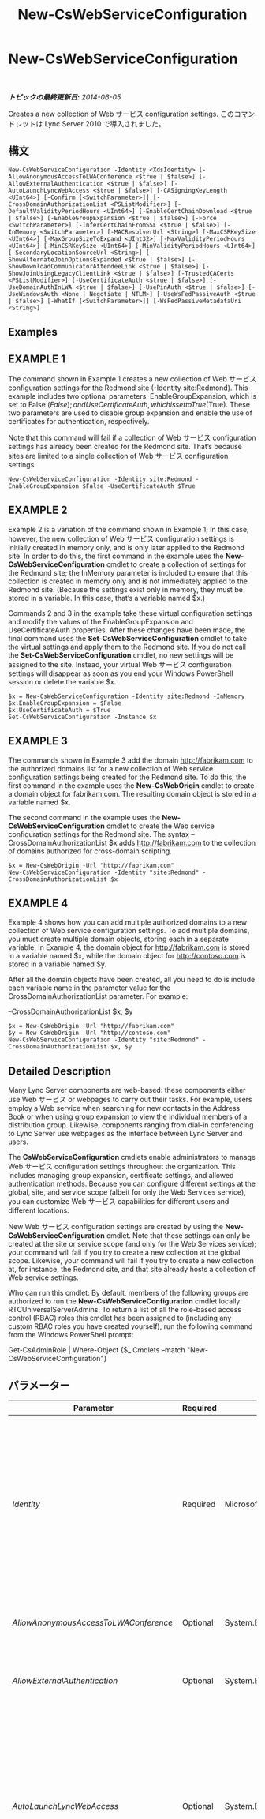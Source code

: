 ﻿---
title: New-CsWebServiceConfiguration
TOCTitle: New-CsWebServiceConfiguration
ms:assetid: 6225cf8d-b669-464e-9848-a292953e3a3a
ms:mtpsurl: https://technet.microsoft.com/ja-jp/library/Gg398440(v=OCS.15)
ms:contentKeyID: 48272255
ms.date: 05/19/2016
mtps_version: v=OCS.15
ms.translationtype: HT
---

# New-CsWebServiceConfiguration

 

_**トピックの最終更新日:** 2014-06-05_

Creates a new collection of Web サービス configuration settings. このコマンドレットは Lync Server 2010 で導入されました。

## 構文

    New-CsWebServiceConfiguration -Identity <XdsIdentity> [-AllowAnonymousAccessToLWAConference <$true | $false>] [-AllowExternalAuthentication <$true | $false>] [-AutoLaunchLyncWebAccess <$true | $false>] [-CASigningKeyLength <UInt64>] [-Confirm [<SwitchParameter>]] [-CrossDomainAuthorizationList <PSListModifier>] [-DefaultValidityPeriodHours <UInt64>] [-EnableCertChainDownload <$true | $false>] [-EnableGroupExpansion <$true | $false>] [-Force <SwitchParameter>] [-InferCertChainFromSSL <$true | $false>] [-InMemory <SwitchParameter>] [-MACResolverUrl <String>] [-MaxCSRKeySize <UInt64>] [-MaxGroupSizeToExpand <UInt32>] [-MaxValidityPeriodHours <UInt64>] [-MinCSRKeySize <UInt64>] [-MinValidityPeriodHours <UInt64>] [-SecondaryLocationSourceUrl <String>] [-ShowAlternateJoinOptionsExpanded <$true | $false>] [-ShowDownloadCommunicatorAttendeeLink <$true | $false>] [-ShowJoinUsingLegacyClientLink <$true | $false>] [-TrustedCACerts <PSListModifier>] [-UseCertificateAuth <$true | $false>] [-UseDomainAuthInLWA <$true | $false>] [-UsePinAuth <$true | $false>] [-UseWindowsAuth <None | Negotiate | NTLM>] [-UseWsFedPassiveAuth <$true | $false>] [-WhatIf [<SwitchParameter>]] [-WsFedPassiveMetadataUri <String>]

## Examples

## EXAMPLE 1

The command shown in Example 1 creates a new collection of Web サービス configuration settings for the Redmond site (-Identity site:Redmond). This example includes two optional parameters: EnableGroupExpansion, which is set to False ($False); and UseCertificateAuth, which is set to True ($True). These two parameters are used to disable group expansion and enable the use of certificates for authentication, respectively.

Note that this command will fail if a collection of Web サービス configuration settings has already been created for the Redmond site. That’s because sites are limited to a single collection of Web サービス configuration settings.

    New-CsWebServiceConfiguration -Identity site:Redmond -EnableGroupExpansion $False -UseCertificateAuth $True

## EXAMPLE 2

Example 2 is a variation of the command shown in Example 1; in this case, however, the new collection of Web サービス configuration settings is initially created in memory only, and is only later applied to the Redmond site. In order to do this, the first command in the example uses the **New-CsWebServiceConfiguration** cmdlet to create a collection of settings for the Redmond site; the InMemory parameter is included to ensure that this collection is created in memory only and is not immediately applied to the Redmond site. (Because the settings exist only in memory, they must be stored in a variable. In this case, that’s a variable named $x.)

Commands 2 and 3 in the example take these virtual configuration settings and modify the values of the EnableGroupExpansion and UseCertificateAuth properties. After these changes have been made, the final command uses the **Set-CsWebServiceConfiguration** cmdlet to take the virtual settings and apply them to the Redmond site. If you do not call the **Set-CsWebServiceConfiguration** cmdlet, no new settings will be assigned to the site. Instead, your virtual Web サービス configuration settings will disappear as soon as you end your Windows PowerShell session or delete the variable $x.

    $x = New-CsWebServiceConfiguration -Identity site:Redmond -InMemory
    $x.EnableGroupExpansion = $False 
    $x.UseCertificateAuth = $True
    Set-CsWebServiceConfiguration -Instance $x

## EXAMPLE 3

The commands shown in Example 3 add the domain http://fabrikam.com to the authorized domains list for a new collection of Web service configuration settings being created for the Redmond site. To do this, the first command in the example uses the **New-CsWebOrigin** cmdlet to create a domain object for fabrikam.com. The resulting domain object is stored in a variable named $x.

The second command in the example uses the **New-CsWebServiceConfiguration** cmdlet to create the Web service configuration settings for the Redmond site. The syntax – CrossDomainAuthorizationList $x adds http://fabrikam.com to the collection of domains authorized for cross-domain scripting.

    $x = New-CsWebOrigin -Url "http://fabrikam.com"
    New-CsWebServiceConfiguration -Identity "site:Redmond" - CrossDomainAuthorizationList $x

## EXAMPLE 4

Example 4 shows how you can add multiple authorized domains to a new collection of Web service configuration settings. To add multiple domains, you must create multiple domain objects, storing each in a separate variable. In Example 4, the domain object for http://fabrikam.com is stored in a variable named $x, while the domain object for http://contoso.com is stored in a variable named $y.

After all the domain objects have been created, all you need to do is include each variable name in the parameter value for the CrossDomainAuthorizationList parameter. For example:

–CrossDomainAuthorizationList $x, $y

    $x = New-CsWebOrigin -Url "http://fabrikam.com"
    $y = New-CsWebOrigin -Url "http://contoso.com"
    New-CsWebServiceConfiguration -Identity "site:Redmond" - CrossDomainAuthorizationList $x, $y

## Detailed Description

Many Lync Server components are web-based: these components either use Web サービス or webpages to carry out their tasks. For example, users employ a Web service when searching for new contacts in the Address Book or when using group expansion to view the individual members of a distribution group. Likewise, components ranging from dial-in conferencing to Lync Server use webpages as the interface between Lync Server and users.

The **CsWebServiceConfiguration** cmdlets enable administrators to manage Web サービス configuration settings throughout the organization. This includes managing group expansion, certificate settings, and allowed authentication methods. Because you can configure different settings at the global, site, and service scope (albeit for only the Web Services service), you can customize Web サービス capabilities for different users and different locations.

New Web サービス configuration settings are created by using the **New-CsWebServiceConfiguration** cmdlet. Note that these settings can only be created at the site or service scope (and only for the Web Services service); your command will fail if you try to create a new collection at the global scope. Likewise, your command will fail if you try to create a new collection at, for instance, the Redmond site, and that site already hosts a collection of Web service settings.

Who can run this cmdlet: By default, members of the following groups are authorized to run the **New-CsWebServiceConfiguration** cmdlet locally: RTCUniversalServerAdmins. To return a list of all the role-based access control (RBAC) roles this cmdlet has been assigned to (including any custom RBAC roles you have created yourself), run the following command from the Windows PowerShell prompt:

Get-CsAdminRole | Where-Object {$\_.Cmdlets –match "New-CsWebServiceConfiguration"}

## パラメーター


<table>
<colgroup>
<col style="width: 25%" />
<col style="width: 25%" />
<col style="width: 25%" />
<col style="width: 25%" />
</colgroup>
<thead>
<tr class="header">
<th>Parameter</th>
<th>Required</th>
<th>Type</th>
<th>Description</th>
</tr>
</thead>
<tbody>
<tr class="odd">
<td><p><em>Identity</em></p></td>
<td><p>Required</p></td>
<td><p>Microsoft.Rtc.Management.Xds.XdsIdentity</p></td>
<td><p>Unique identifier for the Web サービス configuration settings to be created. To create settings configured at the site scope, use syntax similar to this: -Identity &quot;site:Redmond&quot;. To create settings configured at the service scope, use syntax similar to this: -Identity &quot;service:WebServer:atl-cs-001.litwareinc.com&quot;. Note that any settings created at the service scope must be assigned to the Web Server service.</p></td>
</tr>
<tr class="even">
<td><p><em>AllowAnonymousAccessToLWAConference</em></p></td>
<td><p>Optional</p></td>
<td><p>System.Boolean</p></td>
<td><p>When set to True (the default value), anonymous users will be allowed to attend Lync Web App conferences.</p></td>
</tr>
<tr class="odd">
<td><p><em>AllowExternalAuthentication</em></p></td>
<td><p>Optional</p></td>
<td><p>System.Boolean</p></td>
<td><p>When set to True (the default value), OAuth authentication can be used to authenticate external users.</p></td>
</tr>
<tr class="even">
<td><p><em>AutoLaunchLyncWebAccess</em></p></td>
<td><p>Optional</p></td>
<td><p>System.Boolean</p></td>
<td><p>This parameter has been deprecated for use with the on-premises version of Lync Server 2013.</p>
<p>When set to True, Lync Web App will automatically be used as the default web popup for joining an online conference, provided that the prerequisites for using Lync Web App (for example, Silverlight has been installed, and Internet Explorer is not blocking pop-up windows) have been met.</p>
<p>The default value is True.</p></td>
</tr>
<tr class="odd">
<td><p><em>CASigningKeyLength</em></p></td>
<td><p>Optional</p></td>
<td><p>System.UInt64</p></td>
<td><p>Sets the size of the certification authority (CA) signing key, the private key used by a CA to sign digital certificates. The signing key length can be set to any integer value between 2048 and 16384 bytes; the default value is 2048.</p></td>
</tr>
<tr class="even">
<td><p><em>Confirm</em></p></td>
<td><p>Optional</p></td>
<td><p>System.Management.Automation.SwitchParameter</p></td>
<td><p>コマンドの実行前に確認メッセージが表示されます。</p></td>
</tr>
<tr class="odd">
<td><p><em>CrossDomainAuthorizationList</em></p></td>
<td><p>Optional</p></td>
<td><p>System.Management.Automation.PSListModifier</p></td>
<td><p>Collection of domains allowed to host web applications that send cross-domain scripting requests to the Lync Server 2013 deployment.</p>
<p>Domains to be added to the list must be created using the New-CsWebOrigin cmdlet and then added to the new collection of Web service configuration settings. Note, too that domain names must be prefaced using the http: or the https: prefix. See Example 3 of this help topic for more information.</p>
<p>This parameter was introduced in the February, 2013 release of Lync Server 2013.</p></td>
</tr>
<tr class="even">
<td><p><em>DefaultValidityPeriodHours</em></p></td>
<td><p>Optional</p></td>
<td><p>System.UInt64</p></td>
<td><p>When using certificate authentication, clients can request the period of time (in hours) that the certificate remains valid. DefaultValidityPeriodHours represents the amount of time a certificate will remain valid if the client does not request a custom validity period.</p>
<p>DefaultValidityPeriodHours can be any integer value between 8 hours and 8760 hours (365 days). The default value is 4320 (180 days).</p></td>
</tr>
<tr class="odd">
<td><p><em>EnableCertChainDownload</em></p></td>
<td><p>Optional</p></td>
<td><p>System.Boolean</p></td>
<td><p>If set to True, servers presented with an authentication certificate will download the certificate chain for that certificate. The certificate chain traces an individual certificate back to the issuing CA. Certificates will not be accepted for authentication unless the certificate’s CA is trusted.</p></td>
</tr>
<tr class="even">
<td><p><em>EnableGroupExpansion</em></p></td>
<td><p>Optional</p></td>
<td><p>System.Boolean</p></td>
<td><p>If set to True, group expansion will be enabled in Lync Server. With group expansion, users can configure a distribution group as a contact, and then &quot;expand&quot; that group. When a group has been expanded, users can see all the individual members of a group and their current presence information.</p></td>
</tr>
<tr class="odd">
<td><p><em>Force</em></p></td>
<td><p>Optional</p></td>
<td><p>System.Management.Automation.SwitchParameter</p></td>
<td><p>Suppresses the display of any non-fatal error message that might occur when running the command.</p></td>
</tr>
<tr class="even">
<td><p><em>InferCertChainFromSSL</em></p></td>
<td><p>Optional</p></td>
<td><p>System.Boolean</p></td>
<td><p>If set to True, servers will use the certificate information included in the Secure Sockets Layer (SSL) protocol to determine the issuing CA. Certificates will not be accepted for authentication unless the certificate’s CA is trusted.</p></td>
</tr>
<tr class="odd">
<td><p><em>InMemory</em></p></td>
<td><p>Optional</p></td>
<td><p>System.Management.Automation.SwitchParameter</p></td>
<td><p>永続的な変更としてオブジェクトをコミットせずに、オブジェクト参照を作成します。このパラメーターを指定して呼び出したコマンドレットの出力を変数に割り当てる場合、オブジェクト参照のプロパティを変更し、コマンドレットに対応する Set- コマンドレットを呼び出してそれらの変更をコミットできます。</p></td>
</tr>
<tr class="even">
<td><p><em>MACResolverUrl</em></p></td>
<td><p>Optional</p></td>
<td><p>System.String</p></td>
<td><p>URL for a Web service capable of performing Media Access Control (MAC) resolution. MAC resolution involves taking the MAC address of a connected client and returning the chassis and port IDs of the network switch that client is connected to. MAC resolution is used by the Enhanced 9-1-1 service.</p></td>
</tr>
<tr class="odd">
<td><p><em>MaxCSRKeySize</em></p></td>
<td><p>Optional</p></td>
<td><p>System.UInt64</p></td>
<td><p>Sets the maximum size of the certificate signing request (CSR) key. (A CSR is a message sent from an applicant to a CA in order to apply for a digital certificate.) The maximum size can be set to any integer value between 1024 and 16384 bytes. The default value is 16384.</p></td>
</tr>
<tr class="even">
<td><p><em>MaxGroupSizeToExpand</em></p></td>
<td><p>Optional</p></td>
<td><p>System.UInt32</p></td>
<td><p>Represents the maximum number of people that will be displayed when a group is expanded. For example, if MaxGroupSizeToExpand is set to 75, only the first 75 members of the group will be displayed any time the group is expanded.</p>
<p>MaxGroupSizeToExpand can be set to any integer value between 1 and 1000, inclusive. The default value is 100.</p></td>
</tr>
<tr class="odd">
<td><p><em>MaxValidityPeriodHours</em></p></td>
<td><p>Optional</p></td>
<td><p>System.UInt64</p></td>
<td><p>When using certificate authentication, clients can request the period of time (in hours) that the certificate remains valid. MaxValidityPeriodHours represents the maximum amount of time a client can request.</p>
<p>MaxValidityPeriodHours can be any integer value between 8 hours and 8760 hours (365 days). The default value is 8760.</p></td>
</tr>
<tr class="even">
<td><p><em>MinCSRKeySize</em></p></td>
<td><p>Optional</p></td>
<td><p>System.UInt64</p></td>
<td><p>Sets the minimum size of the CSR key. The minimum size can be set to any integer value between 1024 and 16384 bytes. The default value is 16384.</p></td>
</tr>
<tr class="odd">
<td><p><em>MinValidityPeriodHours</em></p></td>
<td><p>Optional</p></td>
<td><p>System.UInt64</p></td>
<td><p>When using certificate authentication, clients can request the period of time (in hours) that the certificate remains valid. MinValidityPeriodHours represents the minimum amount of time a client can request.</p>
<p>MinValidityPeriodHours can be any integer value between 8 hours and 4320 hours (180 days). The default value is 8.</p></td>
</tr>
<tr class="even">
<td><p><em>SecondaryLocationSourceUrl</em></p></td>
<td><p>Optional</p></td>
<td><p>System.String</p></td>
<td><p>URL for a Web service that can process a location request. This service is typically used only when location requests cannot be resolved locally.</p></td>
</tr>
<tr class="odd">
<td><p><em>ShowAlternateJoinOptionsExpanded</em></p></td>
<td><p>Optional</p></td>
<td><p>System.Boolean</p></td>
<td><p>This parameter has been deprecated for use with the on-premises version of Lync Server 2013.</p>
<p>When set to True then alternate options for joining an online conference (such as Office Communicator 2007 R2) will automatically be expanded and shown to users. When set to False (the default value) these options will be available, but the user will have to display the list of options for themselves.</p></td>
</tr>
<tr class="even">
<td><p><em>ShowDownloadCommunicatorAttendeeLink</em></p></td>
<td><p>Optional</p></td>
<td><p>System.Boolean</p></td>
<td><p>This parameter has been deprecated for use with the on-premises version of Lync Server 2013.</p>
<p>If set to True (the default value), users joining a meeting by using a client application other than Lync will see a link that points them toward a download for Lync Web App.</p></td>
</tr>
<tr class="odd">
<td><p><em>ShowJoinUsingLegacyClientLink</em></p></td>
<td><p>Optional</p></td>
<td><p>System.Boolean</p></td>
<td><p>This parameter has been deprecated for use with the on-premises version of Lync Server 2013.</p>
<p>If set to True, users joining a meeting by using a client application other than Lync will be given the opportunity to join the meeting by using their current client application. The default value is False.</p></td>
</tr>
<tr class="even">
<td><p><em>TrustedCACerts</em></p></td>
<td><p>Optional</p></td>
<td><p>System.Management.Automation.PSListModifier</p></td>
<td><p>Collection of certificates representing certificate chains trusted by the Web server. New certificates added to the collection must be created using the <strong>New-CsWebTrustedCACertificate</strong> cmdlet.</p>
<p>This collection is not used if the InferCertChainFromSSL property is set to True.</p></td>
</tr>
<tr class="odd">
<td><p><em>UseCertificateAuth</em></p></td>
<td><p>Optional</p></td>
<td><p>System.Boolean</p></td>
<td><p>When set to True (the default value), clients can be authenticated using certificates. Set this value to False ($False) to disable certificate authentication.</p></td>
</tr>
<tr class="even">
<td><p><em>UseDomainAuthInLWA</em></p></td>
<td><p>Optional</p></td>
<td><p>System.Boolean</p></td>
<td><p>When set to True, domain authentication can be employed as a way to authenticate Lync Web App users.</p></td>
</tr>
<tr class="odd">
<td><p><em>UsePinAuth</em></p></td>
<td><p>Optional</p></td>
<td><p>System.Boolean</p></td>
<td><p>When set to True (the default value), clients can be authenticated using personal identification numbers (PINs). Set this value to False ($False) to disable PIN authentication.</p></td>
</tr>
<tr class="even">
<td><p><em>UseWindowsAuth</em></p></td>
<td><p>Optional</p></td>
<td><p>Microsoft.Rtc.Management.WritableConfig.Settings.Web.UseWindowsAuth</p></td>
<td><p>Determines how (and if) users will be authenticated using Windows authentication; that is, using the same credentials they used when they logged on to Windows. Valid values are:</p>
<p>Negotiate – The client and server will work together to determine the proper authentication protocol (either Kerberos or NTLM).</p>
<p>NTLM – Windows authentication will be allowed, but only using the NTLM protocol.</p>
<p>None – Windows authentication will not be allowed.</p></td>
</tr>
<tr class="odd">
<td><p><em>UseWsFedPassiveAuth</em></p></td>
<td><p>Optional</p></td>
<td><p>System.Boolean</p></td>
<td><p>When set to True, allows for passive authentication: authentication of users by using URL redirection or smart linking. The default value is False ($False).</p></td>
</tr>
<tr class="even">
<td><p><em>WhatIf</em></p></td>
<td><p>Optional</p></td>
<td><p>System.Management.Automation.SwitchParameter</p></td>
<td><p>実際にコマンドを実行しなくてもコマンドの実行結果がわかります。</p></td>
</tr>
<tr class="odd">
<td><p><em>WsFedPassiveMetadataUri</em></p></td>
<td><p>Optional</p></td>
<td><p>System.String</p></td>
<td><p>URI used by the WS-federation Web requestor protocol.</p></td>
</tr>
</tbody>
</table>


## Input Types

None. The **New-CsWebServiceConfiguration** cmdlet does not accept pipelined input.

## Return Types

The **New-CsWebServiceConfiguration** cmdlet creates new instances of the Microsoft.Rtc.Management.WritableConfig.Settings.Web.WebServiceSettings object.

## 関連項目

#### その他のリソース

[Get-CsWebServiceConfiguration](get-cswebserviceconfiguration.md)  
[Remove-CsWebServiceConfiguration](remove-cswebserviceconfiguration.md)  
[Set-CsWebServiceConfiguration](set-cswebserviceconfiguration.md)

